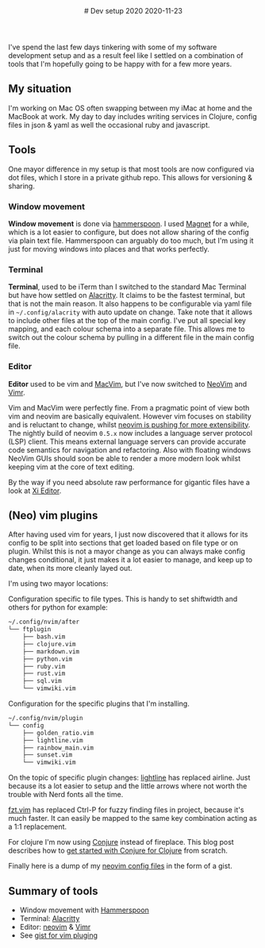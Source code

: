 <header>
# Dev setup 2020
<time class="article-date" date="2020-11-23">2020-11-23</time>
</header>

I've spend the last few days tinkering with some of my software development
setup and as a result feel like I settled on a combination of tools that I'm
hopefully going to be happy with for a few more years.

## My situation

I'm working on Mac OS often swapping between my iMac at home and the MacBook at
work. My day to day includes writing services in Clojure, config
files in json & yaml as well the occasional ruby and javascript. 

## Tools

One mayor difference in my setup is that most tools are now configured via dot
files, which I store in a private github repo. This allows for versioning &
sharing.

### Window movement

**Window movement** is done via [hammerspoon](https://www.hammerspoon.org).
I used [Magnet](https://magnet.crowdcafe.com) for a while, which is a lot easier to configure, but does not
allow sharing of the config via plain text file. Hammerspoon can arguably do too
much, but I'm using it just for moving windows into places and that works perfectly.

### Terminal

**Terminal**, used to be iTerm than I switched to the standard Mac Terminal but
have how settled on [Alacritty](https://github.com/alacritty/alacritty).
It claims to be the fastest terminal, but that is not the main reason. It also
happens to be configurable via yaml file in `~/.config/alacrity` with auto
update on change. Take note that it allows to include other files at the top of
the main config. I've put all special key mapping, and each colour schema into a
separate file.
This allows me to switch out the colour schema by pulling in a different file in
the main config file.

### Editor

**Editor** used to be vim and [MacVim](https://macvim-dev.github.io/macvim/),
but I've now switched to [NeoVim](https://neovim.io) and
[Vimr](https://github.com/qvacua/vimr).

Vim and MacVim were perfectly fine. From a pragmatic point of view both vim and
neovim are basically equivalent. However vim focuses on stability and is
reluctant to change, whilst [neovim is pushing for more extensibility](https://www.youtube.com/watch?v=Bt-vmPC_-Ho).
The nightly build of neovim `0.5.x` now includes a language server protocol
(LSP) client. This means external language servers can provide
accurate code semantics for navigation and refactoring. 
Also with floating windows NeoVim GUIs should soon be able to render a more
modern look whilst keeping vim at the core of text editing.

By the way if you need absolute raw performance for gigantic files have a look at
[Xi Editor](https://github.com/xi-editor/xi-editor).

## (Neo) vim plugins

After having used vim for years, I just now discovered that it allows for its
config to be split into sections that get loaded based on file type or on
plugin. Whilst this is not a mayor change as you can always make config changes
conditional, it just makes it a lot easier to manage, and keep up to date, when
its more cleanly layed out.

I'm using two mayor locations:

Configuration specific to file types. This is handy to set shiftwidth and
others for python for example:
```bash
~/.config/nvim/after
└── ftplugin
    ├── bash.vim
    ├── clojure.vim
    ├── markdown.vim
    ├── python.vim
    ├── ruby.vim
    ├── rust.vim
    ├── sql.vim
    └── vimwiki.vim
```

Configuration for the specific plugins that I'm installing.

```bash
~/.config/nvim/plugin
└── config
    ├── golden_ratio.vim
    ├── lightline.vim
    ├── rainbow_main.vim
    ├── sunset.vim
    └── vimwiki.vim
```

On the topic of specific plugin changes:
[lightline](https://github.com/itchyny/lightline.vim) has replaced airline. Just
because its a lot easier to setup and the little arrows where not worth the
trouble with Nerd fonts all the time.

[fzt.vim](https://github.com/junegunn/fzf.vim) has replaced Ctrl-P for fuzzy
finding files in project, because it's much faster. It can easily be
mapped to the same key combination acting as a 1:1 replacement.

For clojure I'm now using [Conjure](https://github.com/Olical/conjure) instead
of fireplace. This blog post describes how to
[get started with Conjure for Clojure](https://oli.me.uk/getting-started-with-clojure-neovim-and-conjure-in-minutes/) from scratch.

Finally here is a dump of my [neovim config files](https://gist.github.com/Velrok/bbcd666197244dfc51ef97fdc230ba0e) in the
form of a gist.

## Summary of tools

 - Window movement with [Hammerspoon](https://www.hammerspoon.org)
 - Terminal: [Alacritty](https://github.com/alacritty/alacritty)
 - Editor: [neovim](https://neovim.io) & [Vimr](https://github.com/qvacua/vimr)
 - See [gist for vim pluging](https://gist.github.com/Velrok/bbcd666197244dfc51ef97fdc230ba0e)
